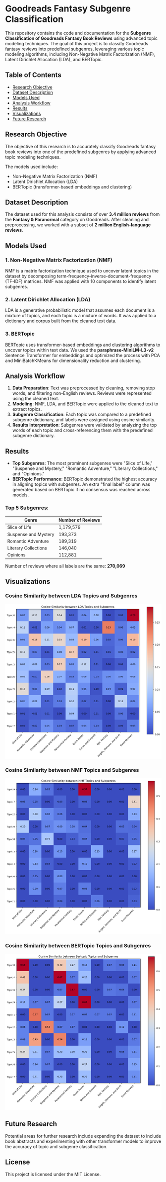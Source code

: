 # Goodreads Fantasy Subgenre Classification

This repository contains the code and documentation for the **Subgenre Classification of Goodreads Fantasy Book Reviews** using advanced topic modeling techniques. The goal of this project is to classify Goodreads fantasy reviews into predefined subgenres, leveraging various topic modeling algorithms, including Non-Negative Matrix Factorization (NMF), Latent Dirichlet Allocation (LDA), and BERTopic.

## Table of Contents
- [Research Objective](#research-objective)
- [Dataset Description](#dataset-description)
- [Models Used](#models-used)
- [Analysis Workflow](#analysis-workflow)
- [Results](#results)
- [Visualizations](#visualizations)
- [Future Research](#future-research)

## Research Objective
The objective of this research is to accurately classify Goodreads fantasy book reviews into one of the predefined subgenres by applying advanced topic modeling techniques.

The models used include:
- Non-Negative Matrix Factorization (NMF)
- Latent Dirichlet Allocation (LDA)
- BERTopic (transformer-based embeddings and clustering)

## Dataset Description
The dataset used for this analysis consists of over **3.4 million reviews** from the **Fantasy & Paranormal** category on Goodreads. After cleaning and preprocessing, we worked with a subset of **2 million English-language reviews**.

## Models Used

### 1. **Non-Negative Matrix Factorization (NMF)**
NMF is a matrix factorization technique used to uncover latent topics in the dataset by decomposing term-frequency-inverse-document-frequency (TF-IDF) matrices. NMF was applied with 10 components to identify latent subgenres.

### 2. **Latent Dirichlet Allocation (LDA)**
LDA is a generative probabilistic model that assumes each document is a mixture of topics, and each topic is a mixture of words. It was applied to a dictionary and corpus built from the cleaned text data.

### 3. **BERTopic**
BERTopic uses transformer-based embeddings and clustering algorithms to uncover topics within text data. We used the **paraphrase-MiniLM-L3-v2** Sentence Transformer for embeddings and optimized the process with PCA and MiniBatchKMeans for dimensionality reduction and clustering.

## Analysis Workflow
1. **Data Preparation**: Text was preprocessed by cleaning, removing stop words, and filtering non-English reviews. Reviews were represented using the cleaned text.
2. **Modeling**: NMF, LDA, and BERTopic were applied to the cleaned text to extract topics.
3. **Subgenre Classification**: Each topic was compared to a predefined subgenre dictionary, and labels were assigned using cosine similarity.
4. **Results Interpretation**: Subgenres were validated by analyzing the top words of each topic and cross-referencing them with the predefined subgenre dictionary.

## Results
- **Top Subgenres**: The most prominent subgenres were "Slice of Life," "Suspense and Mystery," "Romantic Adventure," "Literary Collections," and "Opinions."
- **BERTopic Performance**: BERTopic demonstrated the highest accuracy in aligning topics with subgenres. An extra "final label" column was generated based on BERTopic if no consensus was reached across models.

### Top 5 Subgenres:
| Genre                | Number of Reviews |
|----------------------|-------------------|
| Slice of Life         | 1,179,579         |
| Suspense and Mystery  | 193,373           |
| Romantic Adventure    | 189,319           |
| Literary Collections  | 146,040           |
| Opinions              | 112,881           |

Number of reviews where all labels are the same: **270,069**

## Visualizations
### Cosine Similarity between LDA Topics and Subgenres
![Cosine Similarity LDA](cosine_matrix_lda.png)

### Cosine Similarity between NMF Topics and Subgenres
![Cosine Similarity NMF](cosine_matrix_nmf.png)

### Cosine Similarity between BERTopic Topics and Subgenres
![Cosine Similarity BERTopic](cosine_matrix_bertopic.png)

## Future Research
Potential areas for further research include expanding the dataset to include book abstracts and experimenting with other transformer models to improve the accuracy of topic and subgenre classification.

## License
This project is licensed under the MIT License.
